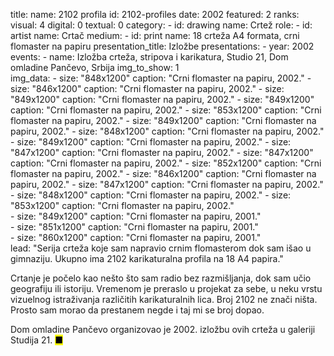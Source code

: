 title: 
    name: 2102 profila
id: 2102-profiles
date: 2002
featured: 2
ranks:
    visual: 4
    digital: 0
    textual: 0
category: 
    - id: drawing
      name: Crtež
role:
    - id: artist
      name: Crtač
medium:
    - id: print
      name: 18 crteža A4 formata, crni flomaster na papiru
presentation_title: Izložbe
presentations:
    - year: 2002
      events:
        - name: <span class='italic-style'>Izložba crteža, stripova i karikatura</span>, Studio 21, Dom omladine Pančevo, Srbija
img_to_show: 1     
img_data:
    - size: "848x1200"
      caption: "Crni flomaster na papiru, 2002."
    - size: "846x1200"
      caption: "Crni flomaster na papiru, 2002."
    - size: "849x1200"
      caption: "Crni flomaster na papiru, 2002."
    - size: "849x1200"
      caption: "Crni flomaster na papiru, 2002."
    - size: "853x1200"
      caption: "Crni flomaster na papiru, 2002."
    - size: "849x1200"
      caption: "Crni flomaster na papiru, 2002."
    - size: "848x1200"
      caption: "Crni flomaster na papiru, 2002."
    - size: "849x1200"
      caption: "Crni flomaster na papiru, 2002."
    - size: "847x1200"
      caption: "Crni flomaster na papiru, 2002."
    - size: "847x1200"
      caption: "Crni flomaster na papiru, 2002."
    - size: "852x1200"
      caption: "Crni flomaster na papiru, 2002."
    - size: "846x1200"
      caption: "Crni flomaster na papiru, 2002."
    - size: "847x1200"
      caption: "Crni flomaster na papiru, 2002."
    - size: "848x1200"
      caption: "Crni flomaster na papiru, 2002."
    - size: "853x1200"
      caption: "Crni flomaster na papiru, 2002."       
    - size: "849x1200"
      caption: "Crni flomaster na papiru, 2001."             
    - size: "851x1200"
      caption: "Crni flomaster na papiru, 2001."   
    - size: "860x1200"
      caption: "Crni flomaster na papiru, 2001."                              
lead: "Serija crteža koje sam napravio crnim flomasterom dok sam išao u gimnaziju. Ukupno ima 2102 karikaturalna profila na 18 A4 papira."

Crtanje je počelo kao nešto što sam radio bez razmišljanja, dok sam učio geografiju ili istoriju. Vremenom je preraslo u projekat za sebe, u neku vrstu vizuelnog istraživanja različitih karikaturalnih lica. Broj 2102 ne znači ništa. Prosto sam morao da prestanem negde i taj mi se broj dopao.

Dom omladine Pančevo organizovao je 2002. izložbu ovih crteža u galeriji Studija 21. <mark>&#9632;</mark>
